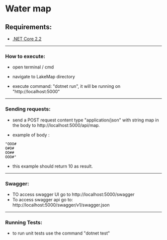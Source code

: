 # Water map
Requirements:
-------------
- [.NET Core 2.2](https://dotnet.microsoft.com/)
___
### How to execute:

- open terminal / cmd

- navigate to LakeMap directory

- execute command: "dotnet run", it will be running on "http://localhost:5000"

___
### Sending requests:
- send a POST request content type "application/json"
with string map in the body to http://localhost:5000/api/map.

- example of body :
```
"OOO#
O#O#
OO##
OOO#"
```
- this example should return 10 as result.

___
### Swagger:
- TO access swagger UI go to http://localhost:5000/swagger
- To access swagger api go to: http://localhost:5000/swagger/v1/swagger.json

___
### Running Tests:
- to run unit tests use the command "dotnet test"